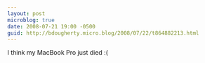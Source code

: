 ```yaml
---
layout: post
microblog: true
date: 2008-07-21 19:00 -0500
guid: http://bdougherty.micro.blog/2008/07/22/t864882213.html
---
```

I think my MacBook Pro just died :(
